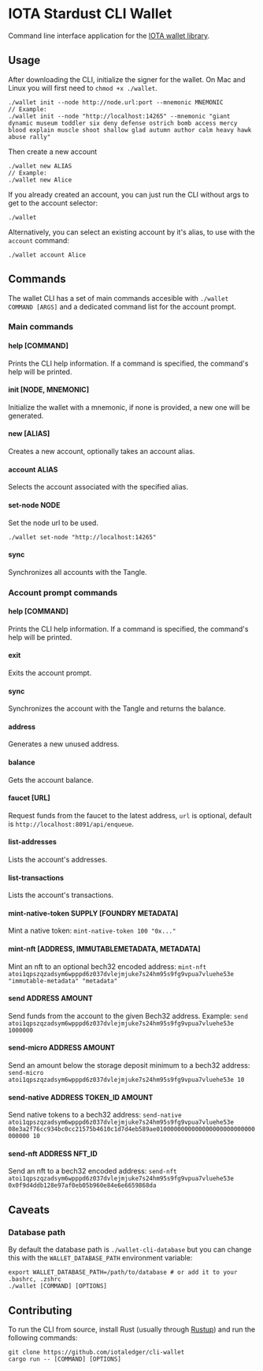 # IOTA Stardust CLI Wallet

Command line interface application for the [IOTA wallet library](https://github.com/iotaledger/wallet.rs).

## Usage

After downloading the CLI, initialize the signer for the wallet. On Mac and Linux you will first need to `chmod +x ./wallet`.

```
./wallet init --node http://node.url:port --mnemonic MNEMONIC
// Example:
./wallet init --node "http://localhost:14265" --mnemonic "giant dynamic museum toddler six deny defense ostrich bomb access mercy
blood explain muscle shoot shallow glad autumn author calm heavy hawk abuse rally"
```

Then create a new account

```
./wallet new ALIAS
// Example:
./wallet new Alice
```

If you already created an account, you can just run the CLI without args to get to the account selector:

```
./wallet
```

Alternatively, you can select an existing account by it's alias, to use with the `account` command:

```
./wallet account Alice
```

## Commands

The wallet CLI has a set of main commands accesible with `./wallet COMMAND [ARGS]` and a dedicated command list for the account prompt.

### Main commands

#### help [COMMAND]

Prints the CLI help information. If a command is specified, the command's help will be printed.

#### init [NODE, MNEMONIC]

Initialize the wallet with a mnemonic, if none is provided, a new one will be generated.

#### new [ALIAS]

Creates a new account, optionally takes an account alias.

#### account ALIAS

Selects the account associated with the specified alias.

#### set-node NODE

Set the node url to be used.
```
./wallet set-node "http://localhost:14265"
```

#### sync

Synchronizes all accounts with the Tangle.


### Account prompt commands

#### help [COMMAND]

Prints the CLI help information. If a command is specified, the command's help will be printed.

#### exit

Exits the account prompt.

#### sync

Synchronizes the account with the Tangle and returns the balance.

#### address

Generates a new unused address.

#### balance

Gets the account balance.

#### faucet [URL]

Request funds from the faucet to the latest address, `url` is optional, default is `http://localhost:8091/api/enqueue`.

#### list-addresses

Lists the account's addresses.

#### list-transactions

Lists the account's transactions.

#### mint-native-token SUPPLY [FOUNDRY METADATA]

Mint a native token: `mint-native-token 100 "0x..."`

#### mint-nft [ADDRESS, IMMUTABLEMETADATA, METADATA]

Mint an nft to an optional bech32 encoded address: `mint-nft atoi1qpszqzadsym6wpppd6z037dvlejmjuke7s24hm95s9fg9vpua7vluehe53e "immutable-metadata" "metadata"`

#### send ADDRESS AMOUNT

Send funds from the account to the given Bech32 address.
Example: `send atoi1qpszqzadsym6wpppd6z037dvlejmjuke7s24hm95s9fg9vpua7vluehe53e 1000000`

#### send-micro ADDRESS AMOUNT

Send an amount below the storage deposit minimum to a bech32 address: `send-micro atoi1qpszqzadsym6wpppd6z037dvlejmjuke7s24hm95s9fg9vpua7vluehe53e 10`

#### send-native ADDRESS TOKEN_ID AMOUNT

Send native tokens to a bech32 address: `send-native atoi1qpszqzadsym6wpppd6z037dvlejmjuke7s24hm95s9fg9vpua7vluehe53e 08e3a2f76cc934bc0cc21575b4610c1d7d4eb589ae0100000000000000000000000000000000 10`

#### send-nft ADDRESS NFT_ID

Send an nft to a bech32 encoded address: `send-nft atoi1qpszqzadsym6wpppd6z037dvlejmjuke7s24hm95s9fg9vpua7vluehe53e 0x0f9d4ddb128e97af0eb05b960e84e6e6659868da`

## Caveats

### Database path

By default the database path is `./wallet-cli-database` but you can change this with the `WALLET_DATABASE_PATH` environment variable:

```
export WALLET_DATABASE_PATH=/path/to/database # or add it to your .bashrc, .zshrc
./wallet [COMMAND] [OPTIONS]
```

## Contributing

To run the CLI from source, install Rust (usually through [Rustup](https://rustup.rs/)) and run the following commands:

```
git clone https://github.com/iotaledger/cli-wallet
cargo run -- [COMMAND] [OPTIONS]
```
